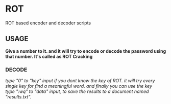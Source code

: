 # ROT
ROT based encoder and decoder scripts

<h2>USAGE</h2>

**Give a number to it. and it will try to encode or decode the password using that number. It's called as ROT Cracking**

<h3>DECODE</h3>
<i>type "0" to "key" input if you dont know the key of ROT. it will try every single key for find a meaningful word. and finally you can use the key<br></i>
<i>type ":wq" to "data" input, to save the results to a document named "results.txt".</i>

